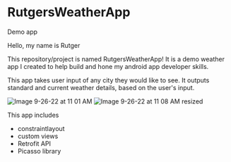 # RutgersWeatherApp
Demo app

Hello, my name is Rutger

This repository/project is named RutgersWeatherApp!
It is a demo weather app I created to help build and hone my android app developer skills.

This app takes user input of any city they would like to see. It outputs
standard and current weather details, based on the user's input.

![Image 9-26-22 at 11 01 AM](https://user-images.githubusercontent.com/82121875/192312919-73f0de08-4a9f-4cf1-b261-5a03d2299054.jpg) ![Image 9-26-22 at 11 08 AM resized](https://user-images.githubusercontent.com/82121875/192314659-3b3eabb0-e193-4746-88e4-7c84387340dc.jpeg)


This app includes

- constraintlayout
- custom views
- Retrofit API
- Picasso library
